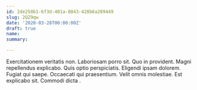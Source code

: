 ```yaml
---
id: 2de250b1-6f3d-401a-8843-428b6a209449
slug: 2QZ9qw
date: '2020-03-28T00:00:00Z'
draft: true
name: 
summary: 

---
```


Exercitationem veritatis non. Laboriosam porro sit. Quo in provident. Magni repellendus explicabo. Quis optio perspiciatis. Eligendi ipsam dolorem. Fugiat qui saepe. Occaecati qui praesentium. Velit omnis molestiae. Est explicabo sit. Commodi dicta .

